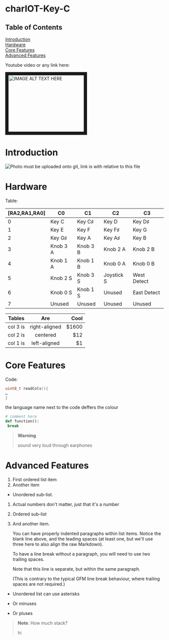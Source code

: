 # charIOT-Key-C

## Table of Contents

<p>
  <a href="#introduction">Introduction</a>
  <br>
  <a href="#hardware">Hardware</a>
  <br>
  <a href="#core-features">Core Features</a>
  <br>
  <a href="#advanced-features">Advanced Features</a>
</p>

Youtube video or any link here:

<a href="http://www.youtube.com/watch?feature=player_embedded&v=YOUTUBE_VIDEO_ID_HERE
" target="_blank"><img src="http://img.youtube.com/vi/YOUTUBE_VIDEO_ID_HERE/0.jpg" 
alt="IMAGE ALT TEXT HERE" width="240" height="180" border="10" /></a>

# Introduction
![Photo must be uploaded onto git, link is with relative to this file](photo.png)

# Hardware

Table:

| [RA2,RA1,RA0] | C0 | C1 | C2 | C3 |
| ------------- | -- | -- | -- | -- |
| 0	| Key C	| Key C♯	| Key D	| Key D♯ | 
| 1	| Key E	| Key F	| Key F♯	| Key G | 
| 2	| Key G♯	| Key A	| Key A♯	| Key B | 
| 3	| Knob 3 A	| Knob 3 B	| Knob 2 A	| Knob 2 B | 
| 4	| Knob 1 A	| Knob 1 B	| Knob 0 A	| Knob 0 B | 
| 5	| Knob 2 S	| Knob 3 S	| Joystick S	| West Detect | 
| 6	| Knob 0 S	| Knob 1 S	| Unused	| East Detect | 
| 7	| Unused | Unused | Unused | Unused |

| Tables        | Are           | Cool  |
| ------------- |:-------------:| -----:|
| col 3 is      | right-aligned | $1600 |
| col 2 is      | centered      |   $12 |
| col 1 is      | left-aligned  |    $1 |

# Core Features

Code:

 ```c
uint8_t readCols(){
…
}
```
the language name next to the code deffers the colour 

 ``` python
# comment here
def function():
  break
```

> **Warning**
> 
> sound very loud through earphones

# Advanced Features

1. First ordered list item
2. Another item
  * Unordered sub-list. 
1. Actual numbers don't matter, just that it's a number
  1. Ordered sub-list
4. And another item.

   You can have properly indented paragraphs within list items. Notice the blank line above, and the leading spaces (at least one, but we'll use three here to also align the raw Markdown).

   To have a line break without a paragraph, you will need to use two trailing spaces.  

   Note that this line is separate, but within the same paragraph.  

   (This is contrary to the typical GFM line break behaviour, where trailing spaces are not required.)

* Unordered list can use asterisks
- Or minuses
+ Or pluses


> **Note**: How much stack?
>
> hi 
